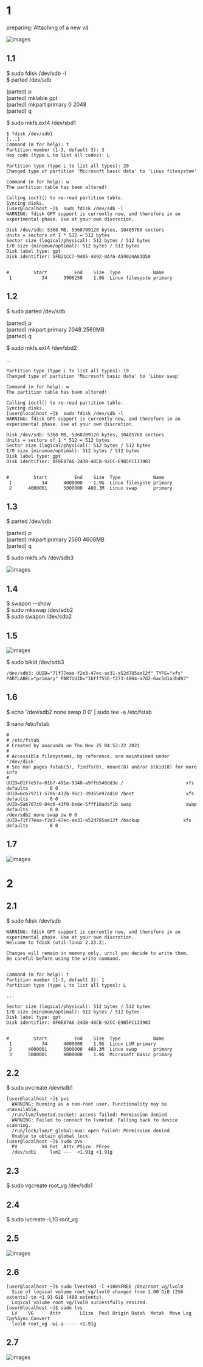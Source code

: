 # 1
preparing: Attaching of a new vd

![images](./images/new_disk.png)

## 1.1
$ sudo fdisk /dev/sdb -l  <br/>
$ parted /dev/sdb  <br/>

   (parted) p <br/>
   (parted) mklable gpt  <br/>
   (parted) mkpart primary 0 2048  <br/>
   (parted) q  <br/>
   
$ sudo mkfs.ext4 /dev/sbd1  <br/>

```
$ fdisk /dev/sdb1
[...]
Command (m for help): t
Partition number (1-3, default 3): 3
Hex code (type L to list all codes): L

Partition type (type L to list all types): 20
Changed type of partition 'Microsoft basic data' to 'Linux filesystem'

Command (m for help): w
The partition table has been altered!

Calling ioctl() to re-read partition table.
Syncing disks.
[user@localhost ~]$  sudo fdisk /dev/sdb -l
WARNING: fdisk GPT support is currently new, and therefore in an experimental phase. Use at your own discretion.

Disk /dev/sdb: 5368 MB, 5368709120 bytes, 10485760 sectors
Units = sectors of 1 * 512 = 512 bytes
Sector size (logical/physical): 512 bytes / 512 bytes
I/O size (minimum/optimal): 512 bytes / 512 bytes
Disk label type: gpt
Disk identifier: 5FB21CC7-9405-4892-8A7A-A59024A83D50


#         Start          End    Size  Type            Name
 1           34      3906250    1.9G  Linux filesyste primary
```


## 1.2

$ sudo parted /dev/sdb  <br/>

  (parted) p  <br/>
  (parted) mkpart primary 2048 2560MB  <br/>
  (parted) q  <br/>
  
$ sudo mkfs.ext4 /dev/sbd2  <br/>

...

```
Partition type (type L to list all types): 19
Changed type of partition 'Microsoft basic data' to 'Linux swap'

Command (m for help): w
The partition table has been altered!

Calling ioctl() to re-read partition table.
Syncing disks.
[user@localhost ~]$  sudo fdisk /dev/sdb -l
WARNING: fdisk GPT support is currently new, and therefore in an experimental phase. Use at your own discretion.

Disk /dev/sdb: 5368 MB, 5368709120 bytes, 10485760 sectors
Units = sectors of 1 * 512 = 512 bytes
Sector size (logical/physical): 512 bytes / 512 bytes
I/O size (minimum/optimal): 512 bytes / 512 bytes
Disk label type: gpt
Disk identifier: 0F0E87A6-24DB-48CB-92CC-E9B5FC133983


#         Start          End    Size  Type            Name
 1           34      4000000    1.9G  Linux filesyste primary
 2      4000001      5000000  488.3M  Linux swap      primary
```


## 1.3

$ parted /dev/sdb  <br/>

  (parted) p  <br/>
  (parted) mkpart primary 2560 4608MB  <br/>
  (parted) q  <br/>
  
$ sudo mkfs.xfs /dev/sdb3  <br/>

![images](./images/list_parted_1_3.png)

## 1.4

$ swapon --show  <br/>
$ sudo mkswap /dev/sdb2  <br/>
$ sudo swapon /dev/sdb2 <br/>


## 1.5

![images](./images/1_5_mount.png)

$ sudo blkid /dev/sdb3  <br/>

```
/dev/sdb3: UUID="71f77eaa-f2e3-47ec-ae31-a52d785ae12f" TYPE="xfs" PARTLABEL="primary" PARTUUID="1bfff556-f273-4804-a7d2-6ac5d1a3bd03" 
```

## 1.6

$ echo '/dev/sdb2 none swap 0 0' | sudo tee -a /etc/fstab  <br/>

$ nano /etc/fstab  <br/>

```
#
# /etc/fstab
# Created by anaconda on Thu Nov 25 04:53:22 2021
#
# Accessible filesystems, by reference, are maintained under '/dev/disk'
# See man pages fstab(5), findfs(8), mount(8) and/or blkid(8) for more info
#
UUID=81f7e5fa-01b7-491e-9348-a9ffb548dd3e /                       xfs     defaults        0 0
UUID=6c679711-5706-432b-96c1-39355e97ad10 /boot                   xfs     defaults        0 0
UUID=5ab707c0-04c6-43f0-be8e-5fff18adaf1b swap                    swap    defaults        0 0
/dev/sdb2 none swap sw 0 0
UUID=71f77eaa-f2e3-47ec-ae31-a52d785ae12f /backup                xfs     defaults        0 0

```

## 1.7 

![images](./images/result.png)

# 2

## 2.1

$  sudo fdisk /dev/sdb   <br/>

```
WARNING: fdisk GPT support is currently new, and therefore in an experimental phase. Use at your own discretion.
Welcome to fdisk (util-linux 2.23.2).

Changes will remain in memory only, until you decide to write them.
Be careful before using the write command.


Command (m for help): t
Partition number (1-3, default 3): 1
Partition type (type L to list all types): L

...

```

```
Sector size (logical/physical): 512 bytes / 512 bytes
I/O size (minimum/optimal): 512 bytes / 512 bytes
Disk label type: gpt
Disk identifier: 0F0E87A6-24DB-48CB-92CC-E9B5FC133983


#         Start          End    Size  Type            Name
 1           34      4000000    1.9G  Linux LVM primary
 2      4000001      5000000  488.3M  Linux swap      primary
 3      5000001      9000000    1.9G  Microsoft basic primary
```

## 2.2

$ sudo pvcreate /dev/sdb1  <br/>

```
[user@localhost ~]$ pvs
  WARNING: Running as a non-root user. Functionality may be unavailable.
  /run/lvm/lvmetad.socket: access failed: Permission denied
  WARNING: Failed to connect to lvmetad. Falling back to device scanning.
  /run/lock/lvm/P_global:aux: open failed: Permission denied
  Unable to obtain global lock.
[user@localhost ~]$ sudo pvs
  PV         VG Fmt  Attr PSize  PFree 
  /dev/sdb1     lvm2 ---  <1.91g <1.91g
```

## 2.3

$ sudo vgcreate root_vg /dev/sdb1  <br/>

## 2.4

$ sudo lvcreate -L1G root_vg  <br/>

## 2.5

![images](./images/checking_2_5.png)

## 2.6 

```
[user@localhost ~]$ sudo lvextend -l +100%FREE /dev/root_vg/lvol0
  Size of logical volume root_vg/lvol0 changed from 1.00 GiB (256 extents) to <1.91 GiB (488 extents).
  Logical volume root_vg/lvol0 successfully resized.
[user@localhost ~]$ sudo lvs
  LV    VG      Attr       LSize  Pool Origin Data%  Meta%  Move Log Cpy%Sync Convert
  lvol0 root_vg -wi-a----- <1.91g      
 ```
 ## 2.7 
 
 ![images](./images/after_2pth.png)
